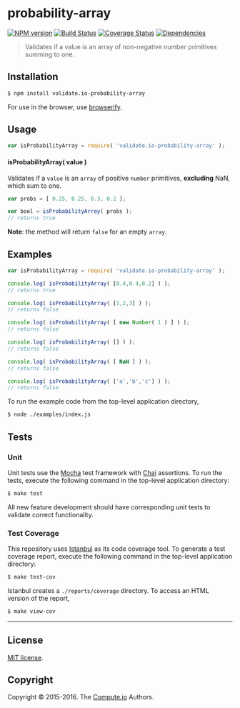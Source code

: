 probability-array
===
[![NPM version][npm-image]][npm-url] [![Build Status][travis-image]][travis-url] [![Coverage Status][codecov-image]][codecov-url] [![Dependencies][dependencies-image]][dependencies-url]

> Validates if a value is an array of non-negative number primitives summing to one.


## Installation

``` bash
$ npm install validate.io-probability-array
```

For use in the browser, use [browserify](https://github.com/substack/node-browserify).


## Usage

``` javascript
var isProbabilityArray = require( 'validate.io-probability-array' );
```

#### isProbabilityArray( value )

Validates if a `value` is an `array` of positive `number` primitives, __excluding__ NaN, which sum to one.

``` javascript
var probs = [ 0.25, 0.25, 0.3, 0.2 ];

var bool = isProbabilityArray( probs );
// returns true
```

__Note__: the method will return `false` for an empty `array`.


## Examples

``` javascript
var isProbabilityArray = require( 'validate.io-probability-array' );

console.log( isProbabilityArray( [0.4,0.4,0.2] ) );
// returns true

console.log( isProbabilityArray( [1,2,3] ) );
// returns false

console.log( isProbabilityArray( [ new Number( 1 ) ] ) );
// returns false

console.log( isProbabilityArray( [] ) );
// returns false

console.log( isProbabilityArray( [ NaN ] ) );
// returns false

console.log( isProbabilityArray( ['a','b','c'] ) );
// returns false
```

To run the example code from the top-level application directory,

``` bash
$ node ./examples/index.js
```


## Tests

### Unit

Unit tests use the [Mocha](http://mochajs.org) test framework with [Chai](http://chaijs.com) assertions. To run the tests, execute the following command in the top-level application directory:

``` bash
$ make test
```

All new feature development should have corresponding unit tests to validate correct functionality.


### Test Coverage

This repository uses [Istanbul](https://github.com/gotwarlost/istanbul) as its code coverage tool. To generate a test coverage report, execute the following command in the top-level application directory:

``` bash
$ make test-cov
```

Istanbul creates a `./reports/coverage` directory. To access an HTML version of the report,

``` bash
$ make view-cov
```


---
## License

[MIT license](http://opensource.org/licenses/MIT).


## Copyright

Copyright &copy; 2015-2016. The [Compute.io](https://github.com/compute-io) Authors.

[npm-image]: http://img.shields.io/npm/v/validate.io-probability-array.svg
[npm-url]: https://npmjs.org/package/validate.io-probability-array

[travis-image]: http://img.shields.io/travis/validate-io/probability-array/master.svg
[travis-url]: https://travis-ci.org/validate-io/probability-array

[codecov-image]: https://img.shields.io/codecov/c/github/validate-io/probability-array/master.svg
[codecov-url]: https://codecov.io/github/validate-io/probability-array?branch=master

[dependencies-image]: http://img.shields.io/david/validate-io/probability-array.svg
[dependencies-url]: https://david-dm.org/validate-io/probability-array

[dev-dependencies-image]: http://img.shields.io/david/dev/validate-io/probability-array.svg
[dev-dependencies-url]: https://david-dm.org/dev/validate-io/probability-array

[github-issues-image]: http://img.shields.io/github/issues/validate-io/probability-array.svg
[github-issues-url]: https://github.com/validate-io/probability-array/issues
